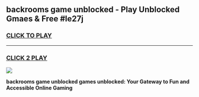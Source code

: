 
## backrooms game unblocked - Play Unblocked Gmaes & Free #le27j
<h3>
<a href="https://news.freeplayer.one?title=backrooms_game_unblocked&ref=03M">CLICK TO PLAY</a></h3>
<hr>

<h3>
<a href="https://news.freeplayer.one?title=backrooms_game_unblocked&ref=03M">CLICK 2 PLAY</a>
  
</h3>

<a href="https://news.freeplayer.one?title=backrooms_game_unblocked&ref=03M"><img src="https://clearcache.store/games.png"></a>


**backrooms game unblocked games unblocked: Your Gateway to Fun and Accessible Online Gaming**
